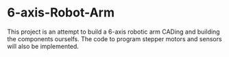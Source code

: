 # 6-axis-Robot-Arm

This project is an attempt to build a 6-axis robotic arm
CADing and building the components ourselfs.
The code to program stepper motors and sensors will also be 
implemented. 

